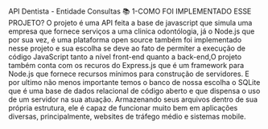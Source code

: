 API Dentista - Entidade Consultas 📚
1-COMO FOI IMPLEMENTADO ESSE PROJETO?
O projeto é uma API feita a base de javascript que simula uma empresa que fornece serviços a uma clinica odontólogia, já o Node.js que por sua vez, é uma plataforma open source também foi implementado nesse projeto e sua escolha se deve ao fato de permiter a execução de código JavaScript tanto a nível front-end quanto a back-end,O projeto também conta com os recuros do Express.js que é um framework para Node.js que fornece recursos mínimos para construção de servidores. E por ultimo não menos importante temos o banco de nossa escolha o SQLite que  é uma base de dados relacional de código aberto e que dispensa o uso de um servidor na sua atuação. Armazenando seus arquivos dentro de sua própria estrutura, ele é capaz de funcionar muito bem em aplicações diversas, principalmente, websites de tráfego médio e sistemas mobile.

